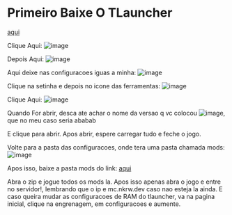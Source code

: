 # Primeiro Baixe O TLauncher
[aqui](https://tlauncher.org/installer)

Clique Aqui: ![image](https://github.com/Nivyd/salda/assets/86750924/7d99cd8b-1943-4f42-bd65-14c0f82afe9a)


Depois Aqui: ![image](https://github.com/Nivyd/salda/assets/86750924/65b28ea4-2cad-42bd-97cf-330abdceeb29)


Aqui deixe nas configuracoes iguas a minha: ![image](https://github.com/Nivyd/salda/assets/86750924/ce04f83f-92a2-4308-9d03-47973feb349a)


Clique na setinha e depois no icone das ferramentas: ![image](https://github.com/Nivyd/salda/assets/86750924/4bfdf741-3476-4f8b-af90-c8c2b2090bc7)


Clique Aqui: ![image](https://github.com/Nivyd/salda/assets/86750924/6a905c92-0264-45da-b69a-e9bd303831c7)


Quando For abrir, desca ate achar o nome da versao q vc colocou ![image](https://github.com/Nivyd/salda/assets/86750924/f3b59737-c8ff-49a6-9d82-12536b4e9d60), que no meu caso seria ababab


E clique para abrir.
Apos abrir, espere carregar tudo e feche o jogo.

Volte para a pasta das configuracoes, onde tera uma pasta chamada mods: ![image](https://github.com/Nivyd/salda/assets/86750924/4454f0d7-7bd9-4dcf-9533-3cc35ebb75b9)


Apos isso, baixe a pasta mods do link: [aqui](https://drive.google.com/drive/folders/1hNVLzvoIp60Pd8hiolsQB_gZNEBDpHzH?usp=sharing)


Abra o zip e jogue todos os mods la.
Apos isso apenas abra o jogo e entre no servidor!, lembrando que o ip e mc.nkrw.dev caso nao esteja la ainda.
E caso queira mudar as configuracoes de RAM do tlauncher, va na pagina inicial, clique na engrenagem, em configuracoes e aumente.












